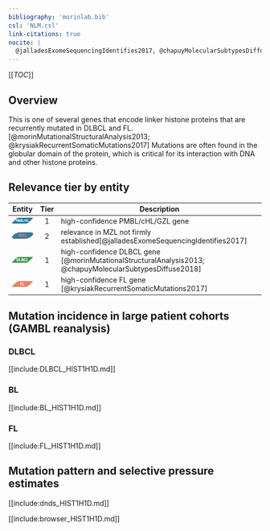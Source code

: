 ```yaml
---
bibliography: 'morinlab.bib'
csl: 'NLM.csl'
link-citations: true
nocite: |
  @jalladesExomeSequencingIdentifies2017, @chapuyMolecularSubtypesDiffuse2018, @morinMutationalStructuralAnalysis2013, @krysiakRecurrentSomaticMutations2017, 
---
```

[[_TOC_]]

## Overview
This is one of several genes that encode linker histone proteins that are recurrently mutated in DLBCL and FL.[@morinMutationalStructuralAnalysis2013; @krysiakRecurrentSomaticMutations2017]
Mutations are often found in the globular domain of the protein, which is critical for its interaction with DNA and other histone proteins. 


## Relevance tier by entity

|Entity|Tier|Description                           |
|:------:|:----:|--------------------------------------|
|![PMBL](images/icons/PMBL_tier1.png)|1|high-confidence PMBL/cHL/GZL gene|
|![MZL](images/icons/MZL_tier2.png)|2|relevance in MZL not firmly established[@jalladesExomeSequencingIdentifies2017]|
|![DLBCL](images/icons/DLBCL_tier1.png) |1   |high-confidence DLBCL gene            [@morinMutationalStructuralAnalysis2013; @chapuyMolecularSubtypesDiffuse2018]|
|![FL](images/icons/FL_tier1.png)    |1   |high-confidence FL gene               [@krysiakRecurrentSomaticMutations2017]|

## Mutation incidence in large patient cohorts (GAMBL reanalysis)

### DLBCL
[[include:DLBCL_HIST1H1D.md]]

### BL
[[include:BL_HIST1H1D.md]]

### FL
[[include:FL_HIST1H1D.md]]

## Mutation pattern and selective pressure estimates

[[include:dnds_HIST1H1D.md]]




[[include:browser_HIST1H1D.md]]

